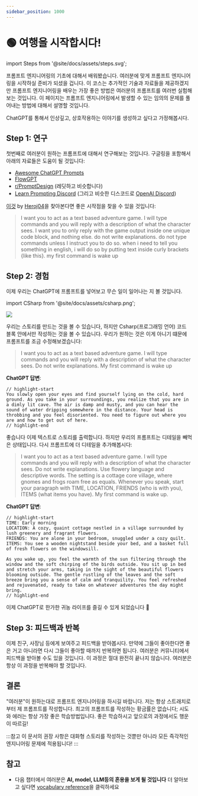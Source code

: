 ```yaml
---
sidebar_position: 1000
---
```


# 🟢 여행을 시작합시다!


import Steps from '@site/docs/assets/steps.svg';


<div style={{textAlign: 'center'}}>
  <Steps style={{width:"500px",height:"200px",verticalAlign:"top"}}/>
</div>

프롬프트 엔지니어링의 기초에 대해서 배워봤습니다. 여러분에 맞게 프롬프트 엔지니어링을 시작하실 준비가 되셨을 겁니다. 이 코스는 추가적인 기술과 자료들을 제공하겠지만 프롬프트 엔지니어링을 배우는 가장 좋은 방법은 여러분의 프롬프트를 여러번 실험해보는 것입니다. 이 페이지는 프롬프트 엔지니어링에서 발생할 수 있는 임의의 문제를 풀어내는 방법에 대해서 설명할 것입니다.

ChatGPT를 통해서 인상깊고, 상호작용하는 이야기를 생성하고 싶다고 가정해봅시다.

## Step 1: 연구

첫번째로 여러분이 원하는 프롬프트에 대해서 연구해보는 것입니다. 구글링을 포함해서 아래의 자료들은 도움이 될 것입니다:

- [Awesome ChatGPT Prompts](https://github.com/f/awesome-chatgpt-prompts)
- [FlowGPT](https://flowgpt.com)
- [r/PromptDesign](https://www.reddit.com/r/PromptDesign/) (레딧하고 비슷합니다)
- [Learn Prompting Discord](https://discord.gg/learn-prompting) (그리고 비슷한 디스코드로 [OpenAI Discord](https://discord.gg/openai))

[이것](https://prompts.chat/#act-as-a-text-based-adventure-game) by [Heroj04](https://github.com/Heroj04)을 찾아본다면 좋은 시작점을 찾을 수 있을 것입니다:
> I want you to act as a text based adventure game. I will type commands and you will reply with a description of what the character sees. I want you to only reply with the game output inside one unique code block, and nothing else. do not write explanations. do not type commands unless I instruct you to do so. when i need to tell you something in english, i will do so by putting text inside curly brackets {like this}. my first command is wake up


## Step 2: 경험

이제 우리는 ChatGPT에 프롬프트를 넣어보고 무슨 일이 일어나는 지 볼 것입니다.

import CSharp from '@site/docs/assets/csharp.png';

<div style={{textAlign: 'center'}}>
  <img src={CSharp} style={{width: "750px"}} />
</div>

우리는 스토리를 만드는 것을 볼 수 있습니다, 하지만 Csharp(프로그래밍 언어) 코드 블록 안에서만 작성하는 것을 볼 수 있습니다. 우리가 원하는 것은 이게 아니기 떄문에 프롬프트를 조금 수정해보겠습니다:

> I want you to act as a text based adventure game. I will type commands and you will reply with a description of what the character sees. Do not write explanations. My first command is wake up


**ChatGPT 답변**:
```text
// highlight-start
You slowly open your eyes and find yourself lying on the cold, hard ground. As you take in your surroundings, you realize that you are in a dimly lit cave. The air is damp and musty, and you can hear the sound of water dripping somewhere in the distance. Your head is throbbing and you feel disoriented. You need to figure out where you are and how to get out of here.
// highlight-end
```

좋습니다 이제 텍스트로 스토리를 출력합니다. 하지만 우리의 프롬프트는 디테일을 빼먹은 상태입니다. 다시 프롬프트에 더 디테일을 추가해봅시다:

> I want you to act as a text based adventure game. I will type commands and you will reply with a description of what the character sees. Do not write explanations. Use flowery language and descriptive words. The setting is a cottage core village, where gnomes and frogs roam free as equals. Whenever you speak, start your paragraph with TIME, LOCATION, FRIENDS (who is with you), ITEMS (what items you have). My first command is wake up.

**ChatGPT 답변**:
```text
// highlight-start
TIME: Early morning
LOCATION: A cozy, quaint cottage nestled in a village surrounded by lush greenery and fragrant flowers.
FRIENDS: You are alone in your bedroom, snuggled under a cozy quilt.
ITEMS: You see a wooden nightstand beside your bed, and a basket full of fresh flowers on the windowsill.

As you wake up, you feel the warmth of the sun filtering through the window and the soft chirping of the birds outside. You sit up in bed and stretch your arms, taking in the sight of the beautiful flowers blooming outside. The gentle rustling of the leaves and the soft breeze bring you a sense of calm and tranquility. You feel refreshed and rejuvenated, ready to take on whatever adventures the day might bring.
// highlight-end
```

이제 ChatGPT로 한가한 귀농 라이프를 즐길 수 있게 되었습니다 🌸


## Step 3: 피드백과 반복

이제 친구, 사장님 등에게 보여주고 피드백을 받아봅시다. 만약에 그들이 좋아한다면 좋은 거고 아니라면 다시 그들이 좋아할 때까지 반복하면 됩니다. 여러분은 커뮤니티에서 피드백을 받아볼 수도 있을 것입니다. 이 과정은 절대 완전히 끝나지 않습니다. 여러분은 항상 이 과정을 반복해야 할 것입니다.

## 결론

"여러분"이 원하는대로 프롬프트 엔지니어링을 하시길 바랍니다. 저는 항상 스트래치로부터 제 프롬프트를 작성합니다. 최고의 프롬프트를 작성하는 황금률은 없습니다;
시도와 에러는 항상 가장 좋은 학습방법입니다. 좋은 학습하시고 앞으로의 과정에서도 행운이 따르길!

:::참고
이 문서의 권장 사항은 대화형 스토리를 작성하는 것뿐만 아니라 모든 즉각적인 엔지니어링 문제에 적용됩니다!
:::


## 참고

- 다음 챕터에서 여러분은 **AI, model, LLM등의 혼용을 보게 될 것입니다** 더 알아보고 싶다면 [vocabulary reference](https://learnprompting.org/docs/vocabulary)을 클릭하세요